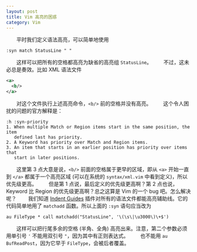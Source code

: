 ```yaml
---
layout: post
title: Vim 高亮的困惑
category: Vim
---
```


　　平时我们定义语法高亮，可以简单地使用

``` vim
:syn match StatusLine " "
```

　　这样可以把所有的空格都高亮为缺省的高亮组 `StatusLine`。
　　不过，这未必总是奏效。比如 XML 语法文件

``` xml
<a>
  <b/>
</a>
```

　　对这个文件执行上述高亮命令，`<b/>` 前的空格并没有高亮。
　　这个令人困扰的问题的官方解释是：

```
:h :syn-priority
1. When multiple Match or Region items start in the same position, the item
   defined last has priority.
2. A Keyword has priority over Match and Region items.
3. An item that starts in an earlier position has priority over items that
   start in later positions.
```
　　这里第 3 点大意是说，`<b/>` 前面的空格属于更早的区域，即从 `<a>` 开始一直到 `</a>` 都属于一个高亮区域 (可以在系统的 `syntax/xml.vim` 中看到定义)，所以优先级更高。
　　但是第 1 点说，最后定义的优先级更高啊？第 2 点也说，Keyword 比 Region 的优先级更高啊？总之这算是 Vim 的一个 bug 吧。怎么解决呢？
　　我们知道 [Indent Guides][1] 插件对所有的语法文件都能高亮辅助线。它的代码简单地用了 `matchadd` 函数。所以上面的 `:syn` 语句应当改为

``` vim
au FileType * call matchadd("StatusLine", '\(\s\|\u3000\)\+$')
```

　　这样可以把行尾多余的空格 (半角、全角) 高亮出来。注意，第二个参数必须用单引号 `'` 不能用双引号 `"`，因为其中有正则表达式。
　　也不能用 `au BufReadPost`，因为它早于 `FileType`，会被后者覆盖。

[1]: http://www.vim.org/scripts/script.php?script_id=3361 "Indent Guides - A plugin for visually displaying indent levels in Vim."
